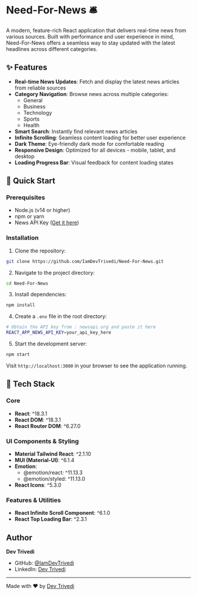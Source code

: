 # Need-For-News 🛎️

A modern, feature-rich React application that delivers real-time news from various sources. Built with performance and user experience in mind, Need-For-News offers a seamless way to stay updated with the latest headlines across different categories.

## ✨ Features

- **Real-time News Updates**: Fetch and display the latest news articles from reliable sources  
- **Category Navigation**: Browse news across multiple categories:  
  - General  
  - Business  
  - Technology  
  - Sports  
  - Health  
- **Smart Search**: Instantly find relevant news articles  
- **Infinite Scrolling**: Seamless content loading for better user experience  
- **Dark Theme**: Eye-friendly dark mode for comfortable reading  
- **Responsive Design**: Optimized for all devices - mobile, tablet, and desktop  
- **Loading Progress Bar**: Visual feedback for content loading states

## 🚀 Quick Start

### Prerequisites

- Node.js (v14 or higher)
- npm or yarn
- News API Key ([Get it here](https://newsapi.org))

### Installation

1. Clone the repository:

```bash
git clone https://github.com/IamDevTrivedi/Need-For-News.git
```

2. Navigate to the project directory:

```bash
cd Need-For-News
```

3. Install dependencies:

```bash
npm install
```

4. Create a `.env` file in the root directory:

```bash
# Obtain the API key from : newsapi.org and paste it here
REACT_APP_NEWS_API_KEY=your_api_key_here
```

5. Start the development server:

```bash
npm start
```

Visit `http://localhost:3000` in your browser to see the application running.

## 🔧 Tech Stack

### Core

- **React**: ^18.3.1
- **React DOM**: ^18.3.1
- **React Router DOM**: ^6.27.0

### UI Components & Styling

- **Material Tailwind React**: ^2.1.10
- **MUI (Material-UI)**: ^6.1.4
- **Emotion**:  
  - @emotion/react: ^11.13.3  
  - @emotion/styled: ^11.13.0
- **React Icons**: ^5.3.0

### Features & Utilities

- **React Infinite Scroll Component**: ^6.1.0
- **React Top Loading Bar**: ^2.3.1

## Author

**Dev Trivedi**

- GitHub: [@IamDevTrivedi](https://github.com/IamDevTrivedi)
- LinkedIn: [Dev Trivedi](https://www.linkedin.com/in/contact-devtrivedi/)


---

Made with ❤️ by [Dev Trivedi](https://github.com/IamDevTrivedi)
